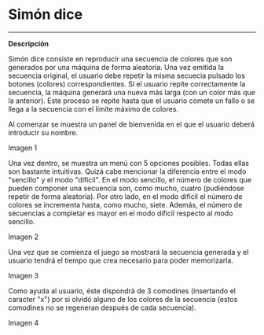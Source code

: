 <!--Creado por Jonathan Carrero -->

**Simón dice**
==============
----------

**Descripción**

Simón dice consiste en reproducir una secuencia de colores que son generados por una máquina de forma aleatoria. Una vez emitida la secuencia original, el usuario debe repetir la misma secuecia pulsado los botones (colores) correspondientes. Si el usuario repite correctamente la secuencia, la máquina generará una nueva más larga (con un color más que la anterior). Este proceso se repite hasta que el usuario comete un fallo o se llega a la secuencia con el límite máximo de colores.

Al comenzar se muestra un panel de bienvenida en el que el usuario deberá introducir su nombre.

Imagen 1

Una vez dentro, se muestra un menú con 5 opciones posibles. Todas ellas son bastante intuitivas. Quizá cabe mencionar la diferencia entre el modo "sencillo" y el modo "difícil". En el modo sencillo, el número de colores que pueden componer una secuencia son, como mucho, cuatro (pudiéndose repetir de forma aleatoria). Por otro lado, en el modo difícil el número de colores se incrementa hasta, como mucho, siete. Además, el número de secuencias a completar es mayor en el modo díficil respecto al modo sencillo.

Imagen 2

Una vez que se comienza el juego se mostrará la secuencia generada y el usuario tendrá el tiempo que crea necesario para poder memorizarla.

Imagen 3

Como ayuda al usuario, éste dispondrá de 3 comodines (insertando el caracter "x") por si olvidó alguno de los colores de la secuencia (estos comodines no se regeneran después de cada secuencia).

Imagen 4
